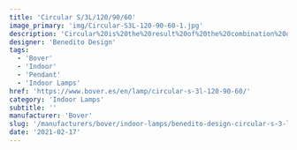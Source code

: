 ```yaml
---
title: 'Circular S/3L/120/90/60'
image_primary: 'img/Circular-S3L-120-90-60-1.jpg'
description: 'Circular%20is%20the%20result%20of%20the%20combination%20of%20design%20and%20architecture%20to%20create%20lights%20for%20large%20spaces.%20With%20this%20piece%2C%20Benedito%20Design%20accomplishes%20maximum%20expression%20with%20minimum%20materials.%20Circular%20offers%20great%20versatility%20with%20its%20combination%20of%20formats%20and%20finishes.%20Its%20timeless%20yet%20contemporary%20design%20gives%20it%20character%20and%20perfectly%20illuminates%20spaces%20of%20high%20architectural%20value.'
designer: 'Benedito Design'
tags:
  - 'Bover'
  - 'Indoor'
  - 'Pendant'
  - 'Indoor Lamps'
href: 'https://www.bover.es/en/lamp/circular-s-3l-120-90-60/'
category: 'Indoor Lamps'
subtitle: ''
manufacturer: 'Bover'
slug: '/manufacturers/bover/indoor-lamps/benedito-design-circular-s-3-l-120-90-60'
date: '2021-02-17'
---
```

